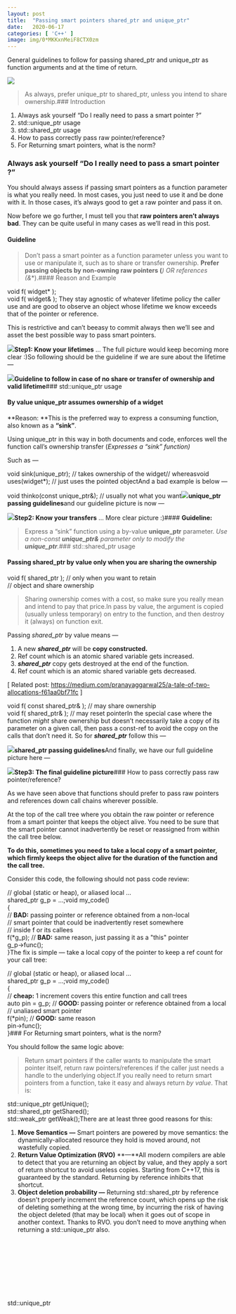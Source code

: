 ```yaml
---
layout:	post
title:	"Passing smart pointers shared_ptr and unique_ptr"
date:	2020-06-17
categories: [ 'C++' ]
image: img/0*MKKxnMeiF8CTX0zm
---
```


  General guidelines to follow for passing shared\_ptr and unique\_ptr as function arguments and at the time of return.

![](/img/0*MKKxnMeiF8CTX0zm)
> As always, prefer unique\_ptr to shared\_ptr, unless you intend to share ownership.### Introduction

1. Always ask yourself “Do I really need to pass a smart pointer ?”
2. std::unique\_ptr usage
3. std::shared\_ptr usage
4. How to pass correctly pass raw pointer/reference?
5. For Returning smart pointers, what is the norm?
### Always ask yourself “Do I really need to pass a smart pointer ?”

You should always assess if passing smart pointers as a function parameter is what you really need. In most cases, you just need to use it and be done with it. In those cases, it’s always good to get a raw pointer and pass it on.

Now before we go further, I must tell you that **raw pointers aren’t always bad**. They can be quite useful in many cases as we’ll read in this post.

#### **Guideline**


> Don’t pass a smart pointer as a function parameter unless you want to use or manipulate it, such as to share or transfer ownership.
> **Prefer **passing objects by non-owning raw pointers (*****) OR references (**&**).#### Reason and Example

void f( widget* );   
void f( widget& ); They stay agnostic of whatever lifetime policy the caller use and are good to observe an object whose lifetime we know exceeds that of the pointer or reference.

This is restrictive and can’t beeasy to commit always then we’ll see and asset the best possible way to pass smart pointers.

![](/img/1*CiD2BpQ9eDI1PX9OYMMLAQ.png)**Step1: Know your lifetimes** … The full picture would keep becoming more clear :)So following should be the guideline if we are sure about the lifetime —

![](/img/1*tuRoK1HFOMg2xkZcSGyTIw.png)**Guideline to follow in case of no share or transfer of ownership and valid lifetime**### std::unique\_ptr usage

#### By value unique\_ptr<type> assumes ownership of a widget

**Reason: **This is the preferred way to express a consuming function, also known as a **“sink”**.

Using unique\_ptr in this way in both documents and code, enforces well the function call’s ownership transfer (*Expresses a “sink” function)*

Such as —

void sink(unique\_ptr<widget>); // takes ownership of the widget// whereasvoid uses(widget*); // just uses the pointed objectAnd a bad example is below —

void thinko(const unique\_ptr<widget>&); // usually not what you want![](/img/1*hsARhJ6S3gqAHfiNkdIlGQ.png)**unique\_ptr passing guidelines**and our guideline picture is now —

![](/img/1*cp9haQg73JXSEN-xfrJB-g.png)**Step2: Know your transfers** … More clear picture :)#### **Guideline:**


> Express a “sink” function using a by-value **unique\_ptr** parameter. *Use a non-const ****unique\_ptr&**** parameter only to modify the ****unique\_ptr****.*### std::shared\_ptr usage

#### Passing shared\_ptr by value only when you are sharing the ownership

void f( shared\_ptr<widget> ); // only when you want to retain  
 // object and share ownership
> Sharing ownership comes with a cost, so make sure you really mean and intend to pay that price.In pass by value, the argument is copied (usually unless temporary) on entry to the function, and then destroy it (always) on function exit.

Passing *shared\_ptr* by value means —   
1) A new ***shared\_ptr*** will be **copy constructed.**  
2) Ref count which is an atomic shared variable gets increased.  
3) ***shared\_ptr*** copy gets destroyed at the end of the function.  
4) Ref count which is an atomic shared variable gets decreased.

[ Related post: <https://medium.com/pranayaggarwal25/a-tale-of-two-allocations-f61aa0bf71fc> ]

void f( const shared\_ptr&<widget> ); // may share ownership  
void f( shared\_ptr&<widget> ); // may reset pointerIn the special case where the function *might* share ownership but doesn’t necessarily take a copy of its parameter on a given call, then pass a const-ref to avoid the copy on the calls that don’t need it. So for ***shared\_ptr*** follow this —

![](/img/1*1VklHsi0KmZw17S5o0VW8Q.png)**shared\_ptr passing guidelines**And finally, we have our full guideline picture here —

![](/img/1*GZhPV6_u-926_gDzo-_RHg.png)**Step3: The final guideline picture**### How to pass correctly pass raw pointer/reference?

As we have seen above that functions should prefer to pass raw pointers and references down call chains wherever possible.

At the top of the call tree where you obtain the raw pointer or reference from a smart pointer that keeps the object alive. You need to be sure that the smart pointer cannot inadvertently be reset or reassigned from within the call tree below.

**To do this, sometimes you need to take a local copy of a smart pointer, which firmly keeps the object alive for the duration of the function and the call tree.**

Consider this code, the following should not pass code review:

// global (static or heap), or aliased local ...  
shared\_ptr<widget> g\_p = ...;void my\_code()  
{  
 // **BAD:** passing pointer or reference obtained from a non-local  
 // smart pointer that could be inadvertently reset somewhere   
 // inside f or its callees  
 f(*g\_p); // **BAD:** same reason, just passing it as a "this" pointer  
 g\_p->func();  
}The fix is simple — take a local copy of the pointer to keep a ref count for your call tree:

// global (static or heap), or aliased local ...  
shared\_ptr<widget> g\_p = ...;void my\_code()  
{  
 // **cheap:** 1 increment covers this entire function and call trees   
 auto pin = g\_p; // **GOOD:** passing pointer or reference obtained from a local   
 // unaliased smart pointer  
 f(*pin); // **GOOD:** same reason  
 pin->func();  
}### For Returning smart pointers, what is the norm?

You should follow the same logic above:


> Return smart pointers if the caller wants to manipulate the smart pointer itself, return raw pointers/references if the caller just needs a handle to the underlying object.If you really need to return smart pointers from a function, take it easy and always return *by value*. That is:

std::unique\_ptr<Object> getUnique();  
std::shared\_ptr<Object> getShared();  
std::weak\_ptr<Object> getWeak();There are at least three good reasons for this:

1. **Move Semantics** **—** Smart pointers are powered by move semantics: the dynamically-allocated resource they hold is moved around, not wastefully copied.
2. **Return Value Optimization (RVO)** **—**All modern compilers are able to detect that you are returning an object by value, and they apply a sort of return shortcut to avoid useless copies. Starting from C++17, this is guaranteed by the standard. Returning by reference inhibits that shortcut.
3. **Object deletion probability —** Returning std::shared\_ptr by reference doesn't properly increment the reference count, which opens up the risk of deleting something at the wrong time, by incurring the risk of having the object deleted (that may be local) when it goes out of scope in another context.
Thanks to RVO. you don’t need to move anything when returning a std::unique\_ptr also.

std::unique\_ptr<Object> getUnique()  
{  
 std::unique\_ptr<Object> p = std::make\_unique<Object>();  
 return p;   
 // also return std::make\_unique<Object>();  
}### References

1. <https://herbsutter.com/2013/06/05/gotw-91-solution-smart-pointer-parameters/>
2. <http://isocpp.github.io/CppCoreGuidelines/CppCoreGuidelines#Rr-uniqueptrparam>
3. <https://www.internalpointers.com/post/move-smart-pointers-and-out-functions-modern-c>
Thanks for reading this article! Feel free to leave your comments and let me know what you think. Please feel free to drop any comments to improve this article.  
Please check out my [other articles](https://medium.com/pranayaggarwal25) and [website](http://pranayaggarwal.github.io/), Have a great day!

  